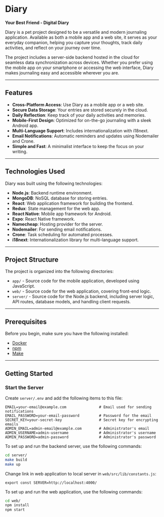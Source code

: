 # Diary

**Your Best Friend - Digital Diary**

Diary is a pet project designed to be a versatile and modern journaling application. Available as both a mobile app and a web site, it serves as your everyday companion, helping you capture your thoughts, track daily activities, and reflect on your journey over time.

The project includes a server-side backend hosted in the cloud for seamless data synchronization across devices. Whether you prefer using the mobile app on your smartphone or accessing the web interface, Diary makes journaling easy and accessible wherever you are.

---

## Features

-   **Cross-Platform Access**: Use Diary as a mobile app or a web site.
-   **Secure Data Storage**: Your entries are stored securely in the cloud.
-   **Daily Reflection**: Keep track of your daily activities and memories.
-   **Mobile-First Design**: Optimized for on-the-go journaling with a sleek Android app.
-   **Multi-Language Support**: Includes internationalization with i18next.
-   **Email Notifications**: Automatic reminders and updates using Nodemailer and Crone.
-   **Simple and Fast**: A minimalist interface to keep the focus on your writing.

---

## Technologies Used

Diary was built using the following technologies:

-   **Node.js**: Backend runtime environment.
-   **MongoDB**: NoSQL database for storing entries.
-   **React**: Web application framework for building the frontend.
-   **Redux**: State management for the web app.
-   **React Native**: Mobile app framework for Android.
-   **Expo**: React Native framework.
-   **Namecheap**: Hosting provider for the server.
-   **Nodemailer**: For sending email notifications.
-   **Crone**: Task scheduling for automated processes.
-   **i18next**: Internationalization library for multi-language support.

---

## Project Structure

The project is organized into the following directories:

-   `app/` - Source code for the mobile application, developed using JavaScript.
-   `web/` - Source code for the web application, covering front-end logic.
-   `server/` - Source code for the Node.js backend, including server logic, API routes, database models, and handling client requests.

---

## Prerequisites

Before you begin, make sure you have the following installed:

-   [Docker](https://www.docker.com/)
-   [npm](https://www.npmjs.com/)
-   [Make](https://www.gnu.org/software/make/)

---

## Getting Started

### Start the Server

Create `server/.env` and add the following items to this file:

```
EMAIL=your-email@example.com               # Email used for sending notifications
EMAIL_PASSWORD=your-email-password         # Password for the email
SECRET_KEY=your-secret-key                 # Secret key for encrypting emails
ADMIN_EMAIL=admin-email@example.com        # Administrator's email
ADMIN_USERNAME=admin-username              # Administrator's username
ADMIN_PASSWORD=admin-password              # Administrator's password
```

To set up and run the backend server, use the following commands:

```bash
cd server/
make build
make up
```

Change link in web application to local server in `web/src/lib/constants.js`:

```
export const SERVER=http://localhost:4000/
```

To set up and run the web application, use the following commands:

```bash
cd web/
npm install
npm start
```
